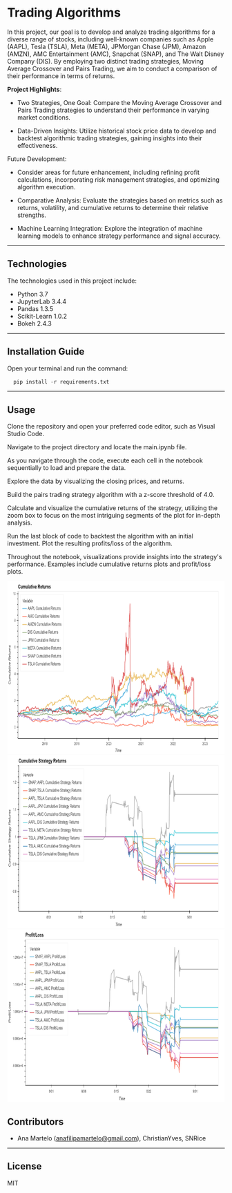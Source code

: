# Trading Algorithms

In this project, our goal is to develop and analyze trading algorithms for a diverse range of stocks, including well-known companies such as Apple (AAPL), Tesla (TSLA), Meta (META), JPMorgan Chase (JPM), Amazon (AMZN), AMC Entertainment (AMC), Snapchat (SNAP), and The Walt Disney Company (DIS). By employing two distinct trading strategies, Moving Average Crossover and Pairs Trading, we aim to conduct a comparison of their performance in terms of returns.

**Project Highlights**:

- Two Strategies, One Goal: Compare the Moving Average Crossover and Pairs Trading strategies to understand their performance in varying market conditions.

- Data-Driven Insights: Utilize historical stock price data to develop and backtest algorithmic trading strategies, gaining insights into their effectiveness.


Future Development: 
   - Consider areas for future enhancement, including refining profit calculations, incorporating risk management strategies, and optimizing algorithm execution.

   - Comparative Analysis: Evaluate the strategies based on metrics such as returns, volatility, and cumulative returns to determine their relative strengths.

   - Machine Learning Integration: Explore the integration of machine learning models to enhance strategy performance and signal accuracy.



---

## Technologies

The technologies used in this project include:

   * Python 3.7
   * JupyterLab 3.4.4
   * Pandas 1.3.5
   * Scikit-Learn 1.0.2 
   * Bokeh 2.4.3
  
---

## Installation Guide

Open your terminal and run the command:

```python
  pip install -r requirements.txt
```

---

## Usage

Clone the repository and open your preferred code editor, such as Visual Studio Code. 

Navigate to the project directory and locate the main.ipynb file.

As you navigate through the code, execute each cell in the notebook sequentially to load and prepare the data.

Explore the data by visualizing the closing prices, and returns.

Build the pairs trading strategy algorithm with a z-score threshold of 4.0.

Calculate and visualize the cumulative returns of the strategy, utilizing the zoom box to focus on the most intriguing segments of the plot for in-depth analysis.

Run the last block of code to backtest the algorithm with an initial investment. Plot the resulting profits/loss of the algorithm. 

Throughout the notebook, visualizations provide insights into the strategy's performance. Examples include cumulative returns plots and profit/loss plots.

<img src="Images/cumulative_returns_plot.png" alt="Cumulative Returns of the Stocks" width="900" height="400">

<img src="Images/cumulative_strategy_returns_plot.png" alt="Strategy Cumulative Returns" width="900" height="400">

<img src="Images/profit_loss_plot.png" alt="Profit/Loss Plot of the Pairs Trading Algorithm" width="900" height="400">


## Contributors

* Ana Martelo (anafilipamartelo@gmail.com), ChristianYves, SNRice

---

## License

MIT